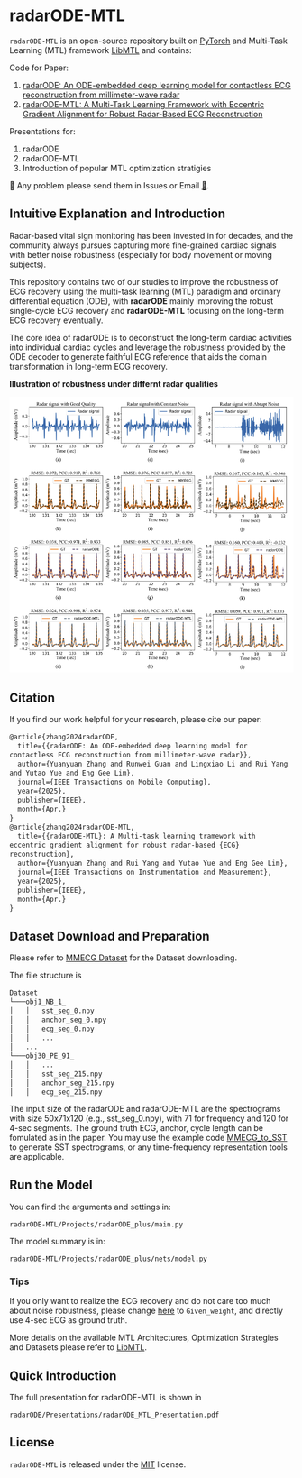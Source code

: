 # radarODE-MTL

``radarODE-MTL`` is an open-source repository built on [PyTorch](https://pytorch.org/) and Multi-Task Learning (MTL) framework [LibMTL](https://github.com/median-research-group/LibMTL) and contains:

Code for Paper: 
1. [radarODE: An ODE-embedded deep learning model for contactless ECG reconstruction from millimeter-wave radar](https://arxiv.org/abs/2408.01672)
2. [radarODE-MTL: A Multi-Task Learning Framework with Eccentric Gradient Alignment for Robust Radar-Based ECG Reconstruction](https://arxiv.org/abs/2410.08656)

Presentations for:
1. radarODE
2. radarODE-MTL
3. Introduction of popular MTL optimization stratigies

:partying_face: Any problem please send them in Issues or Email [:email:](yuanyuan.zhang16@student.xjtlu.edu.cn).

## Intuitive Explanation and Introduction
Radar-based vital sign monitoring has been invested in for decades, and the community always pursues capturing more fine-grained cardiac signals with better noise robustness (especially for body movement or moving subjects). 

This repository contains two of our studies to improve the robustness of ECG recovery using the multi-task learning (MTL) paradigm and ordinary differential equation (ODE), with **radarODE** mainly improving the robust single-cycle ECG recovery and **radarODE-MTL** focusing on the long-term ECG recovery eventually.

The core idea of radarODE is to deconstruct the long-term cardiac activities into individual cardiac cycles and leverage the robustness provided by the ODE decoder to generate faithful ECG reference that aids the domain transformation in long-term ECG recovery. 

**Illustration of robustness under differnt radar qualities**

<img src='image/radarODE_MTL_result.jpg' width=700>

## Citation

If you find our work helpful for your research, please cite our paper:
```
@article{zhang2024radarODE,
  title={{radarODE: An ODE-embedded deep learning model for contactless ECG reconstruction from millimeter-wave radar}}, 
  author={Yuanyuan Zhang and Runwei Guan and Lingxiao Li and Rui Yang and Yutao Yue and Eng Gee Lim},
  journal={IEEE Transactions on Mobile Computing},
  year={2025},
  publisher={IEEE},
  month={Apr.}
}
@article{zhang2024radarODE-MTL,
  title={{radarODE-MTL}: A Multi-task learning tramework with eccentric gradient alignment for robust radar-based {ECG} reconstruction}, 
  author={Yuanyuan Zhang and Rui Yang and Yutao Yue and Eng Gee Lim},
  journal={IEEE Transactions on Instrumentation and Measurement},
  year={2025},
  publisher={IEEE},
  month={Apr.}
}
```

## Dataset Download and Preparation
Please refer to [MMECG Dataset](https://github.com/jinbochen0823/RCG2ECG) for the Dataset downloading.

The file structure is
```
Dataset
└───obj1_NB_1_
│   │   sst_seg_0.npy
│   │   anchor_seg_0.npy 
│   │   ecg_seg_0.npy
│   │   ...
│   ...
└───obj30_PE_91_
│   │   ...
│   │   sst_seg_215.npy
│   │   anchor_seg_215.npy 
│   │   ecg_seg_215.npy
```

The input size of the radarODE and radarODE-MTL are the spectrograms with size 50x71x120 (e.g., sst_seg_0.npy), with 71 for frequency and 120 for 4-sec segments. The ground truth ECG, anchor, cycle length can be fomulated as in the paper. You may use the example code [MMECG_to_SST
](MMECG_to_SST.m) to generate SST spectrograms, or any time-frequency representation tools are applicable.

## Run the Model
You can find the arguments and settings in:

```shell
radarODE-MTL/Projects/radarODE_plus/main.py
```
The model summary is in:

```shell
radarODE-MTL/Projects/radarODE_plus/nets/model.py
```

### Tips
If you only want to realize the ECG recovery and do not care too much about noise robustness, please change [here](https://github.com/ZYY0844/radarODE-MTL/blob/54f4bb658dad03778d2e47032d6482819fe76791/Projects/radarODE_plus/main.py#L170) to ``Given_weight``, and directly use 4-sec ECG as ground truth.

More details on the available MTL Architectures, Optimization Strategies and Datasets please refer to [LibMTL](https://github.com/median-research-group/LibMTL).

## Quick Introduction

The full presentation for radarODE-MTL is shown in 

```shell
radarODE/Presentations/radarODE_MTL_Presentation.pdf
```
<!-- 
### Overall Framework for radarODE
<img src='image/radarODE.jpg' width=700>

### Overall Framework for radarODE-MTL
<img src='image/radarODE_MTL.jpg' width=700>
 -->


## License

``radarODE-MTL`` is released under the [MIT](./LICENSE) license.
